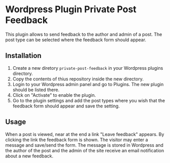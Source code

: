 # Wordpress Plugin Private Post Feedback

This plugin allows to send feedback to the author and admin of a post. The post type can
be selected where the feedback form should appear.

## Installation

1. Create a new diretory `private-post-feedback` in your Wordpress plugins directory.
1. Copy the contents of thius repository inside the new directory.
1. Login to your Wordpress admin panel and go to Plugins. The new plugin should be listed there.
1. Click on "Activate" to enable the plugin.
1. Go to the plugin settings and add the post types where you wish that the feedback form should appear and save the setting.

## Usage

When a post is viewed, near at the end a link "Leave feedback" appears. By clicking the link
the feedback form is shown. The visitor may enter a message and save/send the form.
The message is stored in Wordpress and the author of the post and the admin of the site receive
an email notification about a new feedback.
